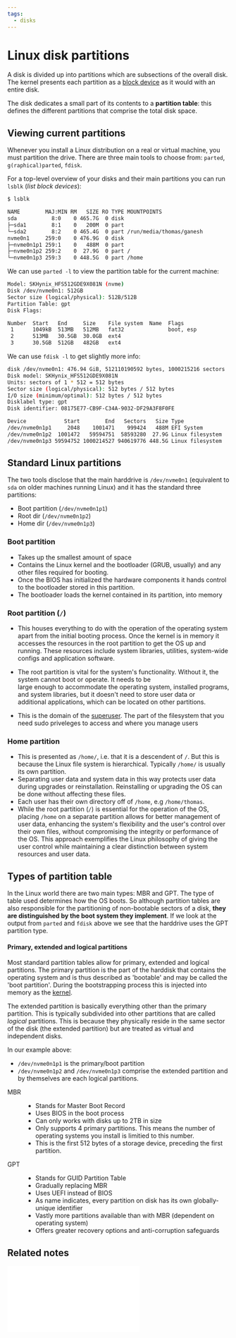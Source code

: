 ```yaml
---
tags:
  - disks
---
```


# Linux disk partitions

A disk is divided up into partitions which are subsections of the overall disk.
The kernel presents each partition as a [block device](Devices.md#Devices) as it
would with an entire disk.

The disk dedicates a small part of its contents to a **partition table**: this
defines the different partitions that comprise the total disk space.

## Viewing current partitions

Whenever you install a Linux distribution on a real or virtual machine, you must
partition the drive. There are three main tools to choose from: `parted`,
`g(raphical)parted`, `fdisk`.

For a top-level overview of your disks and their main partitions you can run
`lsblk` (_list block devices_):

```bash
$ lsblk

NAME        MAJ:MIN RM   SIZE RO TYPE MOUNTPOINTS
sda           8:0    0 465.7G  0 disk
├─sda1        8:1    0   200M  0 part
└─sda2        8:2    0 465.4G  0 part /run/media/thomas/ganesh
nvme0n1     259:0    0 476.9G  0 disk
├─nvme0n1p1 259:1    0   488M  0 part
├─nvme0n1p2 259:2    0  27.9G  0 part /
└─nvme0n1p3 259:3    0 448.5G  0 part /home
```

We can use `parted -l` to view the partition table for the current machine:

```bash
Model: SKHynix_HFS512GDE9X081N (nvme)
Disk /dev/nvme0n1: 512GB
Sector size (logical/physical): 512B/512B
Partition Table: gpt
Disk Flags:

Number  Start   End     Size    File system  Name  Flags
 1      1049kB  513MB   512MB   fat32              boot, esp
 2      513MB   30.5GB  30.0GB  ext4
 3      30.5GB  512GB   482GB   ext4
```

We can use `fdisk -l` to get slightly more info:

```bash
disk /dev/nvme0n1: 476.94 GiB, 512110190592 bytes, 1000215216 sectors
Disk model: SKHynix_HFS512GDE9X081N
Units: sectors of 1 * 512 = 512 bytes
Sector size (logical/physical): 512 bytes / 512 bytes
I/O size (minimum/optimal): 512 bytes / 512 bytes
Disklabel type: gpt
Disk identifier: 08175E77-CB9F-C34A-9032-DF29A3F8F0FE

Device            Start        End   Sectors   Size Type
/dev/nvme0n1p1     2048    1001471    999424   488M EFI System
/dev/nvme0n1p2  1001472   59594751  58593280  27.9G Linux filesystem
/dev/nvme0n1p3 59594752 1000214527 940619776 448.5G Linux filesystem
```

## Standard Linux partitions

The two tools disclose that the main harddrive is `/dev/nvme0n1` (equivalent to
`sda` on older machines running Linux) and it has the standard three partitions:

- Boot partition (`/dev/nvme0n1p1`)
- Root dir (`/dev/nvme0n1p2`)
- Home dir (`/dev/nvme0n1p3`)

### Boot partition

- Takes up the smallest amount of space
- Contains the Linux kernel and the bootloader (GRUB, usually) and any other
  files required for booting.
- Once the BIOS has initialized the hardware components it hands control to the
  bootloader stored in this partition.
- The bootloader loads the kernel contained in its partition, into memory

### Root partition (`/`)

- This houses everything to do with the operation of the operating system apart
  from the initial booting process. Once the kernel is in memory it accesses the
  resources in the root partition to get the OS up and running. These resources
  include system libraries, utilities, system-wide configs and application
  software.

- The root partition is vital for the system's functionality. Without it, the
  system cannot boot or operate. It needs to be  
   large enough to accommodate the operating system, installed programs, and system
  libraries, but it doesn't need to store user data or  
   additional applications, which can be located on other partitions.

- This is the domain of the [superuser](User_Space.md#root-user-superuser). The
  part of the filesystem that you need sudo priveleges to access and where you
  manage users

### Home partition

- This is presented as `/home/`, i.e. that it is a descendent of `/`. But this
  is because the Linux file system is hierarchical. Typically `/home/` is
  usually its own partition.
- Separating user data and system data in this way protects user data during
  upgrades or reinstallation. Reinstalling or upgrading the OS can be done
  without affecting these files.
- Each user has their own directory off of `/home`, e.g `/home/thomas`.
- While the root partition (`/`) is essential for the operation of the OS,
  placing `/home` on a separate partition allows for better management of user
  data, enhancing the system's flexibility and the user's control over their own
  files, without compromising the integrity or performance of the OS. This
  approach exemplifies the Linux philosophy of giving the user control while
  maintaining a clear distinction between system  
  resources and user data.

## Types of partition table

In the Linux world there are two main types: MBR and GPT. The type of table used
determines how the OS boots. So although partition tables are also responsible
for the partitioning of non-bootable sectors of a disk, **they are distinguished
by the boot system they implement**. If we look at the output from `parted` and
`fdisk` above we see that the harddrive uses the GPT partition type.

#### Primary, extended and logical partitions

Most standard partition tables allow for primary, extended and logical
partitions. The primary partition is the part of the harddisk that contains the
operating system and is thus described as 'bootable' and may be called the 'boot
partition'. During the bootstrapping process this is injected into memory as the
[kernel](The_Kernel.md).

The extended partition is basically everything other than the primary partition.
This is typically subdivided into other partitions that are called _logical_
partitions. This is because they physically reside in the same sector of the
disk (the extended partition) but are treated as virtual and independent disks.

In our example above:

- `/dev/nvme0n1p1` is the primary/boot partition
- `/dev/nvme0n1p2` and `/dev/nvme0n1p3` comprise the extended partition and by
  themselves are each logical partitions.

<dl>
  <dt>MBR</dt>
  <dd> 
    <ul>
      <li>Stands for Master Boot Record</li> 
      <li>Uses BIOS in the boot process</li> 
      <li>Can only works with disks up to 2TB in size</li> 
      <li>Only supports 4 primary partitions. This means the number of operating systems you install is limitied to this number.</li> 
      <li>This is the first 512 bytes of a storage device, preceding the first partition.</li>
    </ul> 
  </dd>
  <dt>GPT</dt>
  <dd>
  <ul>
      <li>Stands for GUID Partition Table </li>
      <li>Gradually replacing MBR</li>
      <li>Uses UEFI instead of BIOS</li>
      <li>As name indicates, every partition on disk has its own globally-unique identifier</li>
      <li>Vastly more partitions available than with MBR (dependent on operating system)</li>
      <li>Offers greater recovery options and anti-corruption safeguards</li> 
    </ul>
</dd>
</dl>

## Related notes

![Creating a Linux partition table](./Creating_a_Linux_partition_table.md)
